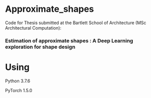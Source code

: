 # Approximate_shapes
Code for Thesis submitted at the Bartlett School of Architecture (MSc Architectural Computation):
### Estimation of approximate shapes : A Deep Learning exploration for shape design

# Using
Python 3.7.6

PyTorch 1.5.0
